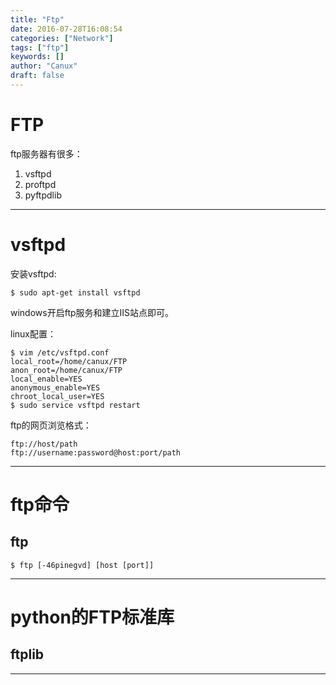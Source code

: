 ```yaml
---
title: "Ftp"
date: 2016-07-28T16:08:54
categories: ["Network"]
tags: ["ftp"]
keywords: []
author: "Canux"
draft: false
---
```


# FTP

ftp服务器有很多：

1. vsftpd
2. proftpd
3. pyftpdlib

***

# vsftpd

安装vsftpd:

    $ sudo apt-get install vsftpd

windows开启ftp服务和建立IIS站点即可。

linux配置：

    $ vim /etc/vsftpd.conf
    local_root=/home/canux/FTP
    anon_root=/home/canux/FTP
    local_enable=YES
    anonymous_enable=YES
    chroot_local_user=YES
    $ sudo service vsftpd restart

ftp的网页浏览格式：

    ftp://host/path
    ftp://username:password@host:port/path

***

# ftp命令

## ftp

    $ ftp [-46pinegvd] [host [port]]

***

# python的FTP标准库

## ftplib

***
